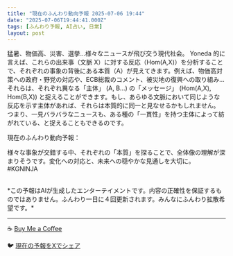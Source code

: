 ```yaml
---
title: "現在のふんわり動向予報 2025-07-06 19:44"
date: "2025-07-06T19:44:41.000Z"
tags: [ふんわり予報, AI占い, 日常]
layout: post
---
```


猛暑、物価高、災害、選挙…様々なニュースが飛び交う現代社会。  Yoneda 的に言えば、これらの出来事（文脈 X）に対する反応（Hom(A,X)）を分析することで、それぞれの事象の背後にある本質（A）が見えてきます。例えば、物価高対策への政府・野党の対応や、ECB総裁のコメント、被災地の復興への取り組み…それらは、それぞれ異なる「主体」 (A, B…) の「メッセージ」 (Hom(A,X), Hom(B,X)) と捉えることができます。もし、あらゆる文脈において同じような反応を示す主体があれば、それらは本質的に同一と見なせるかもしれません。  つまり、一見バラバラなニュースも、ある種の「一貫性」を持つ主体によって紡がれている、と捉えることもできるのです。


現在のふんわり動向予報：

様々な事象が交錯する中、それぞれの「本質」を探ることで、全体像の理解が深まりそうです。変化への対応と、未来への穏やかな見通しを大切に。 #KGNINJA

<br>
*この予報はAIが生成したエンターテイメントです。内容の正確性を保証するものではありません。ふんわり一日に４回更新されます。みんなにふんわり拡散希望です。*

---
☕️ [Buy Me a Coffee](https://www.buymeacoffee.com/kgninja)

🐦 [現在の予報をXでシェア](https://twitter.com/intent/tweet?text=%E7%8F%BE%E5%9C%A8%E3%81%AE%E3%81%B5%E3%82%93%E3%82%8F%E3%82%8A%E4%BA%88%E5%A0%B1%3A%20%E3%80%8C%E7%8C%9B%E6%9A%91%E3%80%81%E7%89%A9%E4%BE%A1%E9%AB%98%E3%80%81%E7%81%BD%E5%AE%B3%E3%80%81%E9%81%B8%E6%8C%99%E2%80%A6%E6%A7%98%E3%80%85%E3%81%AA%E3%83%8B%E3%83%A5%E3%83%BC%E3%82%B9%E3%81%8C%E9%A3%9B%E3%81%B3%E4%BA%A4%E3%81%86%E7%8F%BE%E4%BB%A3%E7%A4%BE%E4%BC%9A%E3%80%82%E3%80%8D%23KGNINJA%20%E7%B6%9A%E3%81%8D%E3%81%AF%E3%83%96%E3%83%AD%E3%82%B0%E3%81%A7%EF%BC%81%F0%9F%91%87&url=https%3A%2F%2Fkg-ninja.github.io%2FFunwariyoso%2F)
